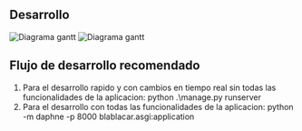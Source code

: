 ## Desarrollo

![Diagrama gantt](https://i.imgur.com/RC3e00j.png)
![Diagrama gantt](https://i.imgur.com/1zgPOLy.png)

## Flujo de desarrollo recomendado

1. Para el desarrollo rapido y con cambios en tiempo real sin todas las funcionalidades de la aplicacion:
python .\manage.py runserver
2. Para el desarrollo con todas las funcionalidades de la aplicacion:
python -m daphne -p 8000 blablacar.asgi:application